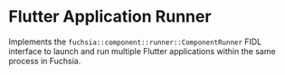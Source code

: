 # Flutter Application Runner

Implements the `fuchsia::component::runner::ComponentRunner` FIDL interface to
launch and run multiple Flutter applications within the same process in Fuchsia.
